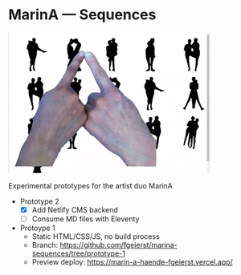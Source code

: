 # MarinA — Sequences

![Screenrecording of the initial prototype](https://raw.githubusercontent.com/fgeierst/marina-sequences/master/assets/prototype-1-screenrecording.gif)

Experimental prototypes for the artist duo MarinA 

- Prototype 2
  - [x] Add Netlify CMS backend
  - [ ] Consume MD files with Eleventy
  
- Protoype 1
  - Static HTML/CSS/JS, no build process
  - Branch: https://github.com/fgeierst/marina-sequences/tree/prototype-1
  - Preview deploy: https://marin-a-haende-fgeierst.vercel.app/

